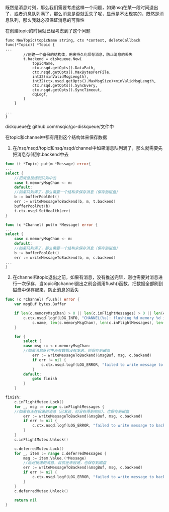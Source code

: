 既然是消息对列，那么我们需要考虑这样一个问题，如果nsq在某一段时间退出了，或者消息队列满了，那么消息是否就丢失了呢，显示是不太现实的，既然是消息队列，那么我就必须保证消息的可靠性

在创建topic的时候就已经考虑到了这个问题

```
func NewTopic(topicName string, ctx *context, deleteCallback func(*Topic)) *Topic {
...
        //创建一个备份的结构体，用来持久化保存消息，防止消息的丢失
        t.backend = diskqueue.New(
            topicName,
            ctx.nsqd.getOpts().DataPath,
            ctx.nsqd.getOpts().MaxBytesPerFile,
            int32(minValidMsgLength),
            int32(ctx.nsqd.getOpts().MaxMsgSize)+minValidMsgLength,
            ctx.nsqd.getOpts().SyncEvery,
            ctx.nsqd.getOpts().SyncTimeout,
            dqLogf,
        )
    }

...
}
```

diskqueue在 github.com/nsqio/go-diskqueue/文件中

在topic和channel中都有用到这个结构体来保存数据

1. 在/nsq/nsqd/topic和nsq/nsqd/channel中如果消息队列满了，那么就需要先把消息存储到t.backend中去

```go
func (t *Topic) put(m *Message) error{
...
select {
    //把消息投递到队列中去
    case t.memoryMsgChan <- m:
    default:
    //如果队列满了，那么需要一个结构来保存消息（保存到磁盘）
    b := bufferPoolGet()
    err := writeMessageToBackend(b, m, t.backend)
    bufferPoolPut(b)
    t.ctx.nsqd.SetHealth(err)
}

func (c *Channel) put(m *Message) error {
...
select {
    case c.memoryMsgChan <- m:
    default:
    //如果队列满了，那么需要一个结构来保存消息（保存到磁盘）
    b := bufferPoolGet()
    err := writeMessageToBackend(b, m, c.backend)
...
}
```

2.  在channel和topic退出之前，如果有消息，没有推送完毕，则也需要对消息进行一次保存，当topic和channel退出之前会调用flush\(\)函数，把数据全部刷到磁盘中保存起来，防止消息的丢失

```go
func (c *Channel) flush() error {
	var msgBuf bytes.Buffer

	if len(c.memoryMsgChan) > 0 || len(c.inFlightMessages) > 0 || len(c.deferredMessages) > 0 {
		c.ctx.nsqd.logf(LOG_INFO, "CHANNEL(%s): flushing %d memory %d in-flight %d deferred messages to backend",
			c.name, len(c.memoryMsgChan), len(c.inFlightMessages), len(c.deferredMessages))
	}

	for {
		select {
		case msg := <-c.memoryMsgChan:
		//如果消息队列中还有数据没有发送，则保存到磁盘
			err := writeMessageToBackend(&msgBuf, msg, c.backend)
			if err != nil {
				c.ctx.nsqd.logf(LOG_ERROR, "failed to write message to backend - %s", err)
			}
		default:
			goto finish
		}
	}

finish:
	c.inFlightMutex.Lock()
	for _, msg := range c.inFlightMessages {
	//如果有正在投递的消息（已发送，但没有得到响应）。也保存到磁盘
		err := writeMessageToBackend(&msgBuf, msg, c.backend)
		if err != nil {
			c.ctx.nsqd.logf(LOG_ERROR, "failed to write message to backend - %s", err)
		}
	}
	c.inFlightMutex.Unlock()

	c.deferredMutex.Lock()
	for _, item := range c.deferredMessages {
		msg := item.Value.(*Message)
		//延迟投递的消息，目前还未投递，也保存到磁盘
		err := writeMessageToBackend(&msgBuf, msg, c.backend)
		if err != nil {
			c.ctx.nsqd.logf(LOG_ERROR, "failed to write message to backend - %s", err)
		}
	}
	c.deferredMutex.Unlock()

	return nil
}
```



